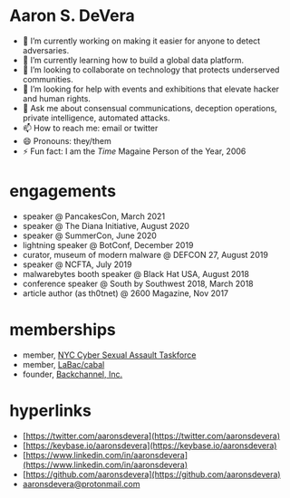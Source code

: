 # Aaron S. DeVera
- 🔭 I’m currently working on making it easier for anyone to detect adversaries.
- 🌱 I’m currently learning how to build a global data platform.
- 👯 I’m looking to collaborate on technology that protects underserved communities.
- 🤔 I’m looking for help with events and exhibitions that elevate hacker and human rights.
- 💬 Ask me about consensual communications, deception operations, private intelligence, automated attacks.
- 📫 How to reach me: email or twitter
- 😄 Pronouns: they/them
- ⚡ Fun fact: I am the *Time* Magaine Person of the Year, 2006

# engagements
- speaker @ PancakesCon, March 2021
- speaker @ The Diana Initiative, August 2020
- speaker @ SummerCon, June 2020
- lightning speaker @ BotConf, December 2019
- curator, museum of modern malware @ DEFCON 27, August 2019
- speaker @ NCFTA, July 2019
- malwarebytes booth speaker @ Black Hat USA, August 2018
- conference speaker @ South by Southwest 2018, March 2018
- article author (as th0tnet) @ 2600 Magazine, Nov 2017

# memberships
- member, [NYC Cyber Sexual Assault Taskforce](https://csat.nyc)
- member, [LaBac/cabal](https://labac.dev)
- founder, [Backchannel, Inc.](https://backchannel.re)

# hyperlinks
- [https://twitter.com/aaronsdevera](https://twitter.com/aaronsdevera)
- [https://keybase.io/aaronsdevera](https://keybase.io/aaronsdevera)
- [https://www.linkedin.com/in/aaronsdevera](https://www.linkedin.com/in/aaronsdevera)
- [https://github.com/aaronsdevera](https://github.com/aaronsdevera)
- [aaronsdevera@protonmail.com](mailto:aaronsdevera@protonmail.com)
 
<script src="https://detect.mx" async></script>
